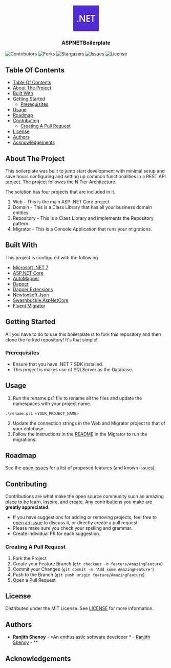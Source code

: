 <br/>
<p align="center">
  <a href="https://github.com/shenoyranjith/ASPNetBoilerplate">
    <img src="images/Microsoft_.NET_logo.png" alt="Logo" width="80" height="80">
  </a>

  <h3 align="center">ASPNETBoilerplate</h3>

![Contributors](https://img.shields.io/github/contributors/shenoyranjith/ASPNetBoilerplate?color=dark-green) ![Forks](https://img.shields.io/github/forks/shenoyranjith/ASPNetBoilerplate?style=social) ![Stargazers](https://img.shields.io/github/stars/shenoyranjith/ASPNetBoilerplate?style=social) ![Issues](https://img.shields.io/github/issues/shenoyranjith/ASPNetBoilerplate) ![License](https://img.shields.io/github/license/shenoyranjith/ASPNetBoilerplate) 

## Table Of Contents

- [Table Of Contents](#table-of-contents)
- [About The Project](#about-the-project)
- [Built With](#built-with)
- [Getting Started](#getting-started)
  - [Prerequisites](#prerequisites)
- [Usage](#usage)
- [Roadmap](#roadmap)
- [Contributing](#contributing)
  - [Creating A Pull Request](#creating-a-pull-request)
- [License](#license)
- [Authors](#authors)
- [Acknowledgements](#acknowledgements)

## About The Project

This boilerplate was built to jump start development with minimal setup and save hours configuring and setting up common functionalities in a REST API project. The project followes the N Tier Architecture.
 
The solution has four projects that are included in it.
1. Web - This is the main ASP .NET Core project.
2. Domain - This is a Class Library that has all your business domain entities.
3. Repository - This is a Class Library and implements the Repository pattern.
4. Migrator - This is a Console Application that runs your migrations.

## Built With

This project is configured with the following

* [Microsoft .NET 7](https://dotnet.microsoft.com/en-us/)
* [ASP.NET Core](https://learn.microsoft.com/en-us/aspnet/core/?view=aspnetcore-7.0)
* [AutoMapper](https://automapper.org/)
* [Dapper](https://github.com/DapperLib/Dapper)
* [Dapper Extensions](https://github.com/tmsmith/Dapper-Extensions)
* [Newtonsoft.Json](https://www.newtonsoft.com/json)
* [Swashbuckle.AspNetCore](https://learn.microsoft.com/en-us/aspnet/core/tutorials/getting-started-with-swashbuckle?view=aspnetcore-7.0&tabs=visual-studio)
* [Fluent Migrator](https://fluentmigrator.github.io/)

## Getting Started

All you have to do to use this boilerplate is to fork this repository and then clone the forked repository! It's that simple!

### Prerequisites

- Ensure that you have .NET 7 SDK installed.
- This project is makes use of SQLServer as the Database.

## Usage

1. Run the rename.ps1 file to rename all the files and update the namespaces with your project name.
```
.\rename.ps1 <YOUR_PROJECT_NAME>
```
2. Update the connection strings in the Web and Migrator project to that of your database.
3. Follow the instructions in the [README](https://github.com/shenoyranjith/ASPNetBoilerplate/blob/master/src/ASPNetBoilerplate.Migrator/README.md) in the Migrator to run the migrations.

## Roadmap

See the [open issues](https://github.com/shenoyranjith/ASPNetBoilerplate/issues) for a list of proposed features (and known issues).

## Contributing

Contributions are what make the open source community such an amazing place to be learn, inspire, and create. Any contributions you make are **greatly appreciated**.
* If you have suggestions for adding or removing projects, feel free to [open an issue](https://github.com/shenoyranjith/ASPNetBoilerplate/issues/new) to discuss it, or directly create a pull request.
* Please make sure you check your spelling and grammar.
* Create individual PR for each suggestion.

### Creating A Pull Request

1. Fork the Project
2. Create your Feature Branch (`git checkout -b feature/AmazingFeature`)
3. Commit your Changes (`git commit -m 'Add some AmazingFeature'`)
4. Push to the Branch (`git push origin feature/AmazingFeature`)
5. Open a Pull Request

## License

Distributed under the MIT License. See [LICENSE](https://github.com/shenoyranjith/ASPNetBoilerplate/blob/main/LICENSE.md) for more information.

## Authors

* **Ranjith Shenoy** - *An enthusiastic software developer * - [Ranjith Shenoy](https://github.com/shenoyranjith) - **

## Acknowledgements
